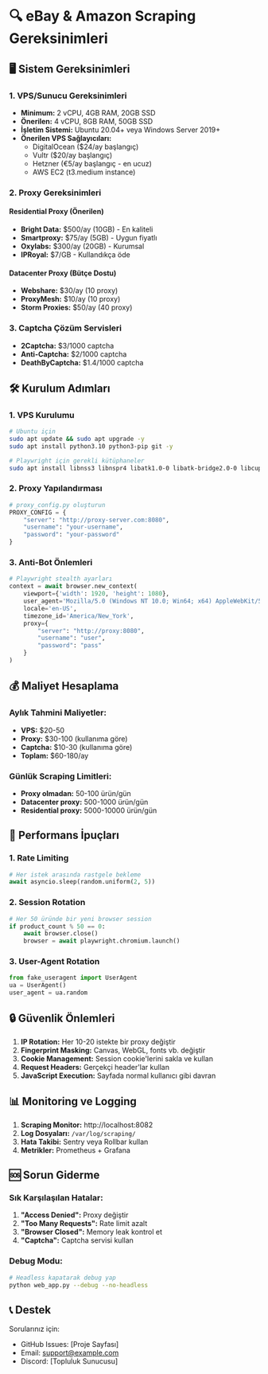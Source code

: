# 🔍 eBay & Amazon Scraping Gereksinimleri

## 🖥️ Sistem Gereksinimleri

### 1. **VPS/Sunucu Gereksinimleri**
- **Minimum:** 2 vCPU, 4GB RAM, 20GB SSD
- **Önerilen:** 4 vCPU, 8GB RAM, 50GB SSD
- **İşletim Sistemi:** Ubuntu 20.04+ veya Windows Server 2019+
- **Önerilen VPS Sağlayıcıları:**
  - DigitalOcean ($24/ay başlangıç)
  - Vultr ($20/ay başlangıç)
  - Hetzner (€5/ay başlangıç - en ucuz)
  - AWS EC2 (t3.medium instance)

### 2. **Proxy Gereksinimleri**

#### Residential Proxy (Önerilen)
- **Bright Data:** $500/ay (10GB) - En kaliteli
- **Smartproxy:** $75/ay (5GB) - Uygun fiyatlı
- **Oxylabs:** $300/ay (20GB) - Kurumsal
- **IPRoyal:** $7/GB - Kullandıkça öde

#### Datacenter Proxy (Bütçe Dostu)
- **Webshare:** $30/ay (10 proxy)
- **ProxyMesh:** $10/ay (10 proxy)
- **Storm Proxies:** $50/ay (40 proxy)

### 3. **Captcha Çözüm Servisleri**
- **2Captcha:** $3/1000 captcha
- **Anti-Captcha:** $2/1000 captcha
- **DeathByCaptcha:** $1.4/1000 captcha

## 🛠️ Kurulum Adımları

### 1. VPS Kurulumu
```bash
# Ubuntu için
sudo apt update && sudo apt upgrade -y
sudo apt install python3.10 python3-pip git -y

# Playwright için gerekli kütüphaneler
sudo apt install libnss3 libnspr4 libatk1.0-0 libatk-bridge2.0-0 libcups2 libdrm2 libxkbcommon0 libxcomposite1 libxdamage1 libxfixes3 libxrandr2 libgbm1 libgtk-3-0 -y
```

### 2. Proxy Yapılandırması
```python
# proxy_config.py oluşturun
PROXY_CONFIG = {
    "server": "http://proxy-server.com:8080",
    "username": "your-username",
    "password": "your-password"
}
```

### 3. Anti-Bot Önlemleri
```python
# Playwright stealth ayarları
context = await browser.new_context(
    viewport={'width': 1920, 'height': 1080},
    user_agent='Mozilla/5.0 (Windows NT 10.0; Win64; x64) AppleWebKit/537.36',
    locale='en-US',
    timezone_id='America/New_York',
    proxy={
        "server": "http://proxy:8080",
        "username": "user",
        "password": "pass"
    }
)
```

## 💰 Maliyet Hesaplama

### Aylık Tahmini Maliyetler:
- **VPS:** $20-50
- **Proxy:** $30-100 (kullanıma göre)
- **Captcha:** $10-30 (kullanıma göre)
- **Toplam:** $60-180/ay

### Günlük Scraping Limitleri:
- **Proxy olmadan:** 50-100 ürün/gün
- **Datacenter proxy:** 500-1000 ürün/gün
- **Residential proxy:** 5000-10000 ürün/gün

## 🚀 Performans İpuçları

### 1. Rate Limiting
```python
# Her istek arasında rastgele bekleme
await asyncio.sleep(random.uniform(2, 5))
```

### 2. Session Rotation
```python
# Her 50 üründe bir yeni browser session
if product_count % 50 == 0:
    await browser.close()
    browser = await playwright.chromium.launch()
```

### 3. User-Agent Rotation
```python
from fake_useragent import UserAgent
ua = UserAgent()
user_agent = ua.random
```

## 🔒 Güvenlik Önlemleri

1. **IP Rotation:** Her 10-20 istekte bir proxy değiştir
2. **Fingerprint Masking:** Canvas, WebGL, fonts vb. değiştir
3. **Cookie Management:** Session cookie'lerini sakla ve kullan
4. **Request Headers:** Gerçekçi header'lar kullan
5. **JavaScript Execution:** Sayfada normal kullanıcı gibi davran

## 📊 Monitoring ve Logging

1. **Scraping Monitor:** http://localhost:8082
2. **Log Dosyaları:** `/var/log/scraping/`
3. **Hata Takibi:** Sentry veya Rollbar kullan
4. **Metrikler:** Prometheus + Grafana

## 🆘 Sorun Giderme

### Sık Karşılaşılan Hatalar:
1. **"Access Denied":** Proxy değiştir
2. **"Too Many Requests":** Rate limit azalt
3. **"Browser Closed":** Memory leak kontrol et
4. **"Captcha":** Captcha servisi kullan

### Debug Modu:
```bash
# Headless kapatarak debug yap
python web_app.py --debug --no-headless
```

## 📞 Destek

Sorularınız için:
- GitHub Issues: [Proje Sayfası]
- Email: support@example.com
- Discord: [Topluluk Sunucusu] 
